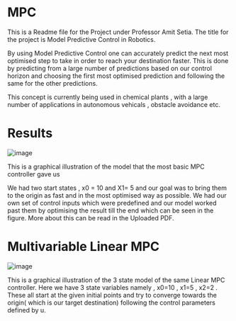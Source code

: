 # MPC 

This is a Readme file for the Project under Professor Amit Setia. 
The title for the project is Model Predictive Control in Robotics.

By using Model Predictive Control one can accurately predict the next most optimised step to take in order to reach your destination faster. 
This is done by predicting from a large number of predictions based on our control horizon and choosing the first most optimised prediction and following the same
for the other predictions. 

This concept is currently being used in chemical plants , with a large number of applications in autonomous vehicals , obstacle avoidance etc.

# Results

![image](https://user-images.githubusercontent.com/94890363/204078094-972ae6ae-9683-4c65-b6b0-8c51960628e3.png)
 

This is a graphical illustration of the model that the most basic MPC controller gave us 

We had two start states , x0 = 10 and X1= 5 and our goal was to bring them to the origin as fast and in the most optimised way as possible.
We had our own set of control inputs which were predefined and our model worked past them by optimising the result till the end which can be seen in the figure.
More about this can be read in the Uploaded PDF. 

# Multivariable Linear MPC

![image](https://user-images.githubusercontent.com/94890363/204093927-9c9df760-823d-4871-b293-52371e5130e4.png)

This is a graphical illustration of the 3 state model of the same Linear MPC controller. 
Here we have 3 state variables namely , x0=10 , x1=5 , x2=2 . 
These all start at the given initial points and try to converge towards the origin( which is our target destination) following the control parameters defined by u.
